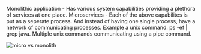 Monolithic application - Has various system capabilities providing a plethora of services at one place.
Microservices - Each of the above capabilites is put as a seperate process. And instead of having one single process, have a network of 
communicating processes. Example a unix command: ps -ef | grep java. Multiple unix commands communicating using a pipe command.

![micro vs monolith](https://user-images.githubusercontent.com/6800366/38198456-8e38812e-36aa-11e8-9924-7fd3b5b93490.PNG)

